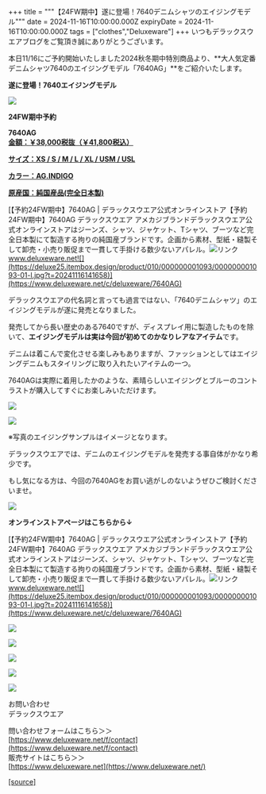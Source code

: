 +++
title = """【24FW期中】遂に登場！7640デニムシャツのエイジングモデル"""
date = 2024-11-16T10:00:00.000Z
expiryDate = 2024-11-16T10:00:00.000Z
tags = ["clothes","Deluxeware"]
+++
いつもデラックスウエアブログをご覧頂き誠にありがとうございます。

本日11/16にご予約開始いたしました2024秋冬期中特別商品より、**大人気定番デニムシャツ7640のエイジングモデル「7640AG」**をご紹介いたします。

**遂に登場！7640エイジングモデル**

[![](https://stat.ameba.jp/user_images/20241116/15/deluxeware/a7/2a/j/o0800080015510648862.jpg)](https://stat.ameba.jp/user_images/20241116/15/deluxeware/a7/2a/j/o0800080015510648862.jpg)

**24FW期中予約**

**7640AG**  
**[金額：￥38,000税抜（￥41,800税込）](https://www.deluxeware.net/c/deluxeware/7640AG)**

**[サイズ：XS / S / M / L / XL / USM / USL](https://www.deluxeware.net/c/deluxeware/7640AG)**

**[カラー：AG.INDIGO](https://www.deluxeware.net/c/deluxeware/7640AG)**

**[原産国：純国産品(完全日本製)](https://www.deluxeware.net/c/deluxeware/7640AG)**

[【予約24FW期中】7640AG | デラックスウエア公式オンラインストア【予約24FW期中】7640AG デラックスウエア アメカジブランドデラックスウエア公式オンラインストアはジーンズ、シャツ、ジャケット、Tシャツ、ブーツなど完全日本製にて製造する拘りの純国産ブランドです。企画から素材、型紙・縫製そして卸売・小売り販促まで一貫して手掛ける数少ないアパレル。![リンク](https://c.stat100.ameba.jp/ameblo/symbols/v3.20.0/svg/gray/editor_link.svg)www.deluxeware.net![](https://deluxe25.itembox.design/product/010/000000001093/000000001093-01-l.jpg?t=20241116141658)](https://www.deluxeware.net/c/deluxeware/7640AG)

デラックスウエアの代名詞と言っても過言ではない、「7640デニムシャツ」のエイジングモデルが遂に発売となりました。

発売してから長い歴史のある7640ですが、ディスプレイ用に製造したものを除いて、**エイジングモデルは実は今回が初めてのかなりレアなアイテム**です。

デニムは着こんで変化させる楽しみもありますが、ファッションとしてはエイジングデニムもスタイリングに取り入れたいアイテムの一つ。

7640AGは実際に着用したかのような、素晴らしいエイジングとブルーのコントラストが購入してすぐにお楽しみいただけます。

[![](https://stat.ameba.jp/user_images/20241116/15/deluxeware/cc/60/j/o0764076415510648963.jpg)](https://stat.ameba.jp/user_images/20241116/15/deluxeware/cc/60/j/o0764076415510648963.jpg)

[![](https://stat.ameba.jp/user_images/20241116/15/deluxeware/ff/2d/j/o0800080015510648965.jpg)](https://stat.ameba.jp/user_images/20241116/15/deluxeware/ff/2d/j/o0800080015510648965.jpg)

※写真のエイジングサンプルはイメージとなります。

デラックスウエアでは、デニムのエイジングモデルを発売する事自体がかなり希少です。

もし気になる方は、今回の7640AGをお買い逃がしのないようぜひご検討くださいませ。

[![](https://stat.ameba.jp/user_images/20241116/15/deluxeware/a7/2a/j/o0800080015510648862.jpg)](https://stat.ameba.jp/user_images/20241116/15/deluxeware/a7/2a/j/o0800080015510648862.jpg)

**オンラインストアページはこちらから↓**

[【予約24FW期中】7640AG | デラックスウエア公式オンラインストア【予約24FW期中】7640AG デラックスウエア アメカジブランドデラックスウエア公式オンラインストアはジーンズ、シャツ、ジャケット、Tシャツ、ブーツなど完全日本製にて製造する拘りの純国産ブランドです。企画から素材、型紙・縫製そして卸売・小売り販促まで一貫して手掛ける数少ないアパレル。![リンク](https://c.stat100.ameba.jp/ameblo/symbols/v3.20.0/svg/gray/editor_link.svg)www.deluxeware.net![](https://deluxe25.itembox.design/product/010/000000001093/000000001093-01-l.jpg?t=20241116141658)](https://www.deluxeware.net/c/deluxeware/7640AG)

[![](https://stat.ameba.jp/user_images/20241116/15/deluxeware/da/96/j/o0800080015510646428.jpg)](https://www.deluxeware.net/c/2024FWreserveall2)

[![](https://stat.ameba.jp/user_images/20240614/12/deluxeware/fb/b4/j/o0800026015451324172.jpg?caw=800)](https://www.deluxeware.net/c/2024FWreserveall)

[![](https://stat.ameba.jp/user_images/20240315/15/deluxeware/04/7f/j/o0800026015413271803.jpg?caw=800)](https://www.instagram.com/deluxeware/?hl=ja)

[![](https://stat.ameba.jp/user_images/20220415/12/deluxeware/3b/ce/j/o0800026015103175481.jpg?caw=800)](https://www.deluxeware.net/f/headstore)

[![](https://stat.ameba.jp/user_images/20220415/12/deluxeware/d7/c6/j/o0800026015103175487.jpg?caw=800)](https://www.deluxeware.net/)

お問い合わせ  
デラックスウエア

問い合わせフォームはこちら＞＞  
[https://www.deluxeware.net/f/contact](https://www.deluxeware.net/f/contact)  
販売サイトはこちら＞＞  
[https://www.deluxeware.net](https://www.deluxeware.net/)

[[source]](https://ameblo.jp/deluxeware/entry-12875234479.html)
